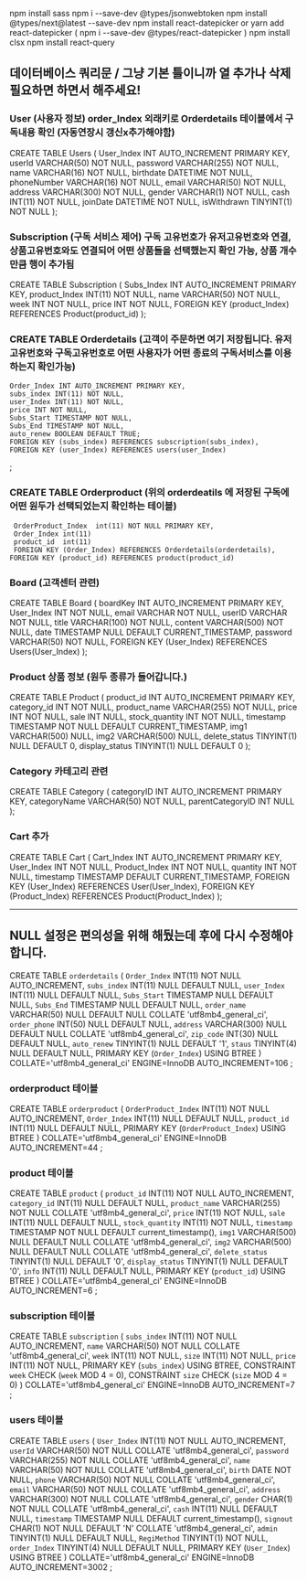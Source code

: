 npm install sass
npm i --save-dev @types/jsonwebtoken
npm install @types/next@latest --save-dev
npm install react-datepicker or yarn add react-datepicker ( npm i --save-dev @types/react-datepicker  )
npm install clsx
npm install react-query

## 데이터베이스 쿼리문 / 그냥 기본 틀이니까 열 추가나 삭제 필요하면 하면서 해주세요!

### User (사용자 정보)  order_Index 외래키로 Orderdetails 테이블에서 구독내용 확인 (자동연장시 갱신x추가해야함)      
CREATE TABLE Users (
    User_Index INT AUTO_INCREMENT PRIMARY KEY,
    userId VARCHAR(50) NOT NULL,
    password VARCHAR(255) NOT NULL,
    name VARCHAR(16) NOT NULL,
    birthdate DATETIME NOT NULL,
    phoneNumber VARCHAR(16) NOT NULL,
    email VARCHAR(50) NOT NULL,
    address VARCHAR(300) NOT NULL,
    gender VARCHAR(1) NOT NULL,
    cash INT(11) NOT NULL,
    joinDate DATETIME NOT NULL,
    isWithdrawn TINYINT(1) NOT NULL
);

### Subscription (구독 서비스 제어) 구독 고유번호가 유저고유번호와 연결, 상품고유번호와도 연결되어 어떤 상품들을 선택했는지 확인 가능, 상품 개수만큼 행이 추가됨
CREATE TABLE Subscription (
    Subs_Index INT AUTO_INCREMENT PRIMARY KEY,
    product_Index INT(11) NOT NULL,
    name VARCHAR(50) NOT NULL,
    week INT NOT NULL,
    price INT NOT NULL,
    FOREIGN KEY (product_Index) REFERENCES Product(product_id)
);

<!-- ### Order (고객이 주문하면 여기 저장됩니다.) 유저고유번호와 구독고유번호로 어떤 사용자가 어떤 종료의 구독서비스를 이용하는지 확인가능
CREATE TABLE Order (
    Order_Index INT AUTO_INCREMENT PRIMARY KEY,
    Subs_Index_Subscription INT NOT NULL,
    User_Index INT NOT NULL,
    Subs_Index_Order INT NOT NULL,
    price INT NOT NULL,
    Subs_Start TIMESTAMP NOT NULL,
    Subs_End TIMESTAMP NOT NULL,
    timestamp TIMESTAMP DEFAULT CURRENT_TIMESTAMP,
    name VARCHAR(16) NOT NULL,
    address VARCHAR(300) NOT NULL,
    zipCode VARCHAR(8) NOT NULL,
    tel VARCHAR(16) NOT NULL,
    req VARCHAR(300) NULL,
    status INT DEFAULT 0,
    FOREIGN KEY (Subs_Index_Subscription) REFERENCES Subscription(Subs_Index),
    FOREIGN KEY (User_Index) REFERENCES User(User_Index),
    FOREIGN KEY (Subs_Index_Order) REFERENCES Subscription(Subs_Index)
); -->

### CREATE TABLE Orderdetails (고객이 주문하면 여기 저장됩니다. 유저고유번호와 구독고유번호로 어떤 사용자가 어떤 종료의 구독서비스를 이용하는지 확인가능)
    Order_Index INT AUTO_INCREMENT PRIMARY KEY,
    subs_index INT(11) NOT NULL,
    user_Index INT(11) NOT NULL,
    price INT NOT NULL,
    Subs_Start TIMESTAMP NOT NULL,
    Subs_End TIMESTAMP NOT NULL,
    auto_renew BOOLEAN DEFAULT TRUE;
    FOREIGN KEY (subs_index) REFERENCES subscription(subs_index),
    FOREIGN KEY (user_Index) REFERENCES users(user_Index)
;


### CREATE TABLE Orderproduct (위의 orderdeatils 에 저장된 구독에 어떤 원두가 선택되었는지 확인하는 테이블)
     OrderProduct_Index  int(11) NOT NULL PRIMARY KEY,
     Order_Index int(11)
     product_id  int(11)
     FOREIGN KEY (Order_Index) REFERENCES Orderdetails(orderdetails),
    FOREIGN KEY (product_id) REFERENCES product(product_id)

### Board (고객센터 관련)
CREATE TABLE Board (
    boardKey INT AUTO_INCREMENT PRIMARY KEY,
    User_Index INT NOT NULL,
    email VARCHAR NOT NULL,
    userID VARCHAR NOT NULL,
    title VARCHAR(100) NOT NULL,
    content VARCHAR(500) NOT NULL,
    date TIMESTAMP NULL DEFAULT CURRENT_TIMESTAMP,
    password VARCHAR(50) NOT NULL,
    FOREIGN KEY (User_Index) REFERENCES Users(User_Index)
);

### Product 상품 정보 (원두 종류가 들어갑니다.)
CREATE TABLE Product (
    product_id INT AUTO_INCREMENT PRIMARY KEY,
    category_id INT NOT NULL,
    product_name VARCHAR(255) NOT NULL,
    price INT NOT NULL,
    sale INT NULL,
    stock_quantity INT NOT NULL,
    timestamp TIMESTAMP NOT NULL DEFAULT CURRENT_TIMESTAMP,
    img1 VARCHAR(500) NULL,
    img2 VARCHAR(500) NULL,
    delete_status TINYINT(1) NULL DEFAULT 0,
    display_status TINYINT(1) NULL DEFAULT 0
);

### Category 카테고리 관련
CREATE TABLE Category (
    categoryID INT AUTO_INCREMENT PRIMARY KEY,
    categoryName VARCHAR(50) NOT NULL,
    parentCategoryID INT NULL
);

### Cart 추가
CREATE TABLE Cart (
    Cart_Index INT AUTO_INCREMENT PRIMARY KEY,
    User_Index INT NOT NULL,
    Product_Index INT NOT NULL,
    quantity INT NOT NULL,
    timestamp TIMESTAMP DEFAULT CURRENT_TIMESTAMP,
    FOREIGN KEY (User_Index) REFERENCES User(User_Index),
    FOREIGN KEY (Product_Index) REFERENCES Product(Product_Index)
);

-------------------------------------------------------------------------------
## NULL 설정은 편의성을 위해 해뒀는데 후에 다시 수정해야 합니다.

CREATE TABLE `orderdetails` (
	`Order_Index` INT(11) NOT NULL AUTO_INCREMENT,
	`subs_index` INT(11) NULL DEFAULT NULL,
	`user_Index` INT(11) NULL DEFAULT NULL,
	`Subs_Start` TIMESTAMP NULL DEFAULT NULL,
	`Subs_End` TIMESTAMP NULL DEFAULT NULL,
	`order_name` VARCHAR(50) NULL DEFAULT NULL COLLATE 'utf8mb4_general_ci',
	`order_phone` INT(50) NULL DEFAULT NULL,
	`address` VARCHAR(300) NULL DEFAULT NULL COLLATE 'utf8mb4_general_ci',
	`zip_code` INT(30) NULL DEFAULT NULL,
	`auto_renew` TINYINT(1) NULL DEFAULT '1',
	`staus` TINYINT(4) NULL DEFAULT NULL,
	PRIMARY KEY (`Order_Index`) USING BTREE
)
COLLATE='utf8mb4_general_ci'
ENGINE=InnoDB
AUTO_INCREMENT=106
;



### orderproduct 테이블
CREATE TABLE `orderproduct` (
	`OrderProduct_Index` INT(11) NOT NULL AUTO_INCREMENT,
	`Order_Index` INT(11) NULL DEFAULT NULL,
	`product_id` INT(11) NULL DEFAULT NULL,
	PRIMARY KEY (`OrderProduct_Index`) USING BTREE
)
COLLATE='utf8mb4_general_ci'
ENGINE=InnoDB
AUTO_INCREMENT=44
;


### product 테이블
CREATE TABLE `product` (
	`product_id` INT(11) NOT NULL AUTO_INCREMENT,
	`category_id` INT(11) NULL DEFAULT NULL,
	`product_name` VARCHAR(255) NOT NULL COLLATE 'utf8mb4_general_ci',
	`price` INT(11) NOT NULL,
	`sale` INT(11) NULL DEFAULT NULL,
	`stock_quantity` INT(11) NOT NULL,
	`timestamp` TIMESTAMP NOT NULL DEFAULT current_timestamp(),
	`img1` VARCHAR(500) NULL DEFAULT NULL COLLATE 'utf8mb4_general_ci',
	`img2` VARCHAR(500) NULL DEFAULT NULL COLLATE 'utf8mb4_general_ci',
	`delete_status` TINYINT(1) NULL DEFAULT '0',
	`display_status` TINYINT(1) NULL DEFAULT '0',
	`info` INT(11) NULL DEFAULT NULL,
	PRIMARY KEY (`product_id`) USING BTREE
)
COLLATE='utf8mb4_general_ci'
ENGINE=InnoDB
AUTO_INCREMENT=6
;


### subscription 테이블
CREATE TABLE `subscription` (
	`subs_index` INT(11) NOT NULL AUTO_INCREMENT,
	`name` VARCHAR(50) NOT NULL COLLATE 'utf8mb4_general_ci',
	`week` INT(11) NOT NULL,
	`size` INT(11) NOT NULL,
	`price` INT(11) NOT NULL,
	PRIMARY KEY (`subs_index`) USING BTREE,
	CONSTRAINT `week` CHECK (`week` MOD 4 = 0),
	CONSTRAINT `size` CHECK (`size` MOD 4 = 0)
)
COLLATE='utf8mb4_general_ci'
ENGINE=InnoDB
AUTO_INCREMENT=7
;

### users 테이블
CREATE TABLE `users` (
	`User_Index` INT(11) NOT NULL AUTO_INCREMENT,
	`userId` VARCHAR(50) NOT NULL COLLATE 'utf8mb4_general_ci',
	`password` VARCHAR(255) NOT NULL COLLATE 'utf8mb4_general_ci',
	`name` VARCHAR(50) NOT NULL COLLATE 'utf8mb4_general_ci',
	`birth` DATE NOT NULL,
	`phone` VARCHAR(50) NOT NULL COLLATE 'utf8mb4_general_ci',
	`email` VARCHAR(50) NOT NULL COLLATE 'utf8mb4_general_ci',
	`address` VARCHAR(300) NOT NULL COLLATE 'utf8mb4_general_ci',
	`gender` CHAR(1) NOT NULL COLLATE 'utf8mb4_general_ci',
	`cash` INT(11) NULL DEFAULT NULL,
	`timestamp` TIMESTAMP NULL DEFAULT current_timestamp(),
	`signout` CHAR(1) NOT NULL DEFAULT 'N' COLLATE 'utf8mb4_general_ci',
	`admin` TINYINT(1) NULL DEFAULT NULL,
	`RegiMethod` TINYINT(1) NOT NULL,
	`order_Index` TINYINT(4) NULL DEFAULT NULL,
	PRIMARY KEY (`User_Index`) USING BTREE
)
COLLATE='utf8mb4_general_ci'
ENGINE=InnoDB
AUTO_INCREMENT=3002
;
